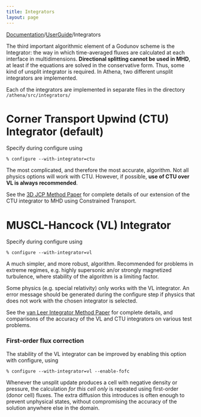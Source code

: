```yaml
---
title: Integrators
layout: page
---
```


[Documentation]({{site.baseurl}}/AthenaDocs)/[UserGuide]({{site.baseurl}}/AthenaDocsUG)/Integrators

The third important algorithmic element of a Godunov scheme is the Integrator: the way in which time-averaged fluxes
are calculated at each interface in multidimensions.  **Directional splitting cannot be used in MHD**, at least
if the equations are solved in the conservative form.  Thus, some kind of unsplit integrator is required.  In Athena,
two different unsplit integrators are implemented.

Each of the integrators are implemented in separate files in the directory `/athena/src/integrators/`

Corner Transport Upwind (CTU) Integrator (default)
==================================================

Specify during configure using

	% configure --with-integrator=ctu

The most complicated, and therefore the most accurate, algorithm.  Not all physics options
will work with CTU.  However, if possible, **use of CTU over VL is always recommended**.

See the 
[3D JCP Method Paper](http://adsabs.harvard.edu/abs/2008JCoPh.227.4123G) for complete details of our extension
of the CTU integrator to MHD using Constrained Transport.

MUSCL-Hancock (VL) Integrator
=============================

Specify during configure using

	% configure --with-integrator=vl

A much simpler, and more robust, algorithm.  Recommended for problems in extreme regimes, e.g. highly
supersonic an/or strongly magnetized turbulence,
where stability of the algorithm is a limiting factor.

Some physics (e.g. special relativity) only works with the VL integrator.  An error message should be generated
during the configure step if physics that does not work with the chosen integrator is selected.

See the [van Leer Integrator Method Paper](http://adsabs.harvard.edu/abs/2009NewA...14..139S) for complete details,
and comparisons of the accuracy of the VL and CTU integrators on various test problems.

### First-order flux correction

The stability of the VL integrator can be improved by enabling this option with configure, using

	% configure --with-integrator=vl --enable-fofc

Whenever the unsplit update produces a cell with negative density or pressure, the calculation *for this cell only*
is repeated using first-order (donor cell) fluxes.  The extra diffusion this introduces is often enough to 
prevent unphysical states, without compromising the accuracy of the solution anywhere else in the domain.
